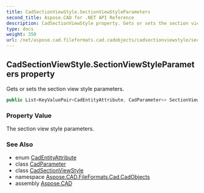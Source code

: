 ```yaml
---
title: CadSectionViewStyle.SectionViewStyleParameters
second_title: Aspose.CAD for .NET API Reference
description: CadSectionViewStyle property. Gets or sets the section view style parameters
type: docs
weight: 350
url: /net/aspose.cad.fileformats.cad.cadobjects/cadsectionviewstyle/sectionviewstyleparameters/
---
```

## CadSectionViewStyle.SectionViewStyleParameters property

Gets or sets the section view style parameters.

```csharp
public List<KeyValuePair<CadEntityAttribute, CadParameter>> SectionViewStyleParameters { get; set; }
```

### Property Value

The section view style parameters.

### See Also

* enum [CadEntityAttribute](../../../aspose.cad.fileformats.cad/cadentityattribute/)
* class [CadParameter](../../../aspose.cad.fileformats.cad.cadparameters/cadparameter/)
* class [CadSectionViewStyle](../)
* namespace [Aspose.CAD.FileFormats.Cad.CadObjects](../../cadsectionviewstyle/)
* assembly [Aspose.CAD](../../../)



